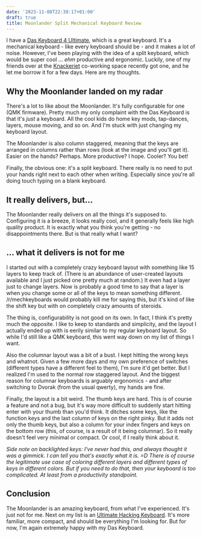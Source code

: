 ```yaml
---
date: '2023-11-08T22:38:17+01:00'
draft: true
title: Moonlander Split Mechanical Keyboard Review
---
```


I have a [Das Keyboard 4 Ultimate](https://www.daskeyboard.com/daskeyboard-4-ultimate/),
which is a great keyboard. It's a mechanical keyboard - like every keyboard
should be - and it makes a lot of noise. However, I've been playing with the
idea of a split keyboard, which would be super cool ... *ehm* productive and
ergonomic. Luckily, one of my friends over at the [Knackeriet](https://www.knackeriet.se/)
co-working space recently got one, and he let me borrow it for a few days. Here
are my thoughts.

## Why the Moonlander landed on my radar

There's a lot to like about the Moonlander. It's fully configurable for one
(QMK firmware). Pretty much my only complaint with the Das Keyboard is that it's
*just* a keyboard. All the cool kids do home key mods, tap-dances, layers, mouse
moving, and so on. And I'm stuck with just changing my keyboard layout.

The Moonlander is also column staggered, meaning that the keys are arranged in
columns rather than rows (look at the image and you'll get it). Easier on the
hands? Perhaps. More productive? I hope. Cooler? You bet!

Finally, the obvious one: it's a split keyboard. There really is no need to put
your hands right next to each other when writing. Especially since you're all
doing touch typing on a blank keyboard.

## It really delivers, but...

The Moonlander really delivers on all the things it's supposed to. Configuring
it is a breeze, it looks really cool, and it generally feels like high quality
product. It is exactly what you think you're getting - no disappointments there.
But is that really what I want?

## ... what it delivers is not for me

I started out with a completely crazy keyboard layout with something like 15
layers to keep track of. (There is an abundance of user-created layouts
available and I just picked one pretty much at random.) It even had a layer just
to change layers. Now is probably a good time to say that a layer is when you
change some or all of the keys to mean something different. /r/mechkeyboards
would probably kill me for saying this, but it's kind of like the shift key but
with on completely crazy amounts of steroids.

The thing is, configurability is not good on its own. In fact, I think it's
pretty much the opposite. I like to keep to standards and simplicity, and the
layout I actually ended up with is eerily similar to my regular keyboard layout.
So while I'd still like a QMK keyboard, this went way down on my list of things
I want.

Also the columnar layout was a bit of a bust. I kept hitting the wrong keys
and whatnot. Given a few more days and my own preference of switches (different
types have a different feel to them), I'm sure it'd get better. But I realized
I'm used to the normal row staggered layout. And the biggest reason for columnar
keyboards is arguably ergonomics - and after switching to Dvorak (from the usual
qwerty), my hands are fine.

Finally, the layout is a bit weird. The thumb keys are hard. This is of course a
feature and not a bug, but it's way more difficult to suddenly start hitting
enter with your thumb than you'd think. It ditches some keys, like the function
keys and the last column of keys on the right pinky. But it adds not only the
thumb keys, but also a column for your index fingers and keys on the bottom row
(this, of course, is a result of it being columnar). So it really doesn't feel
very minimal or compact. Or cool, if I really think about it.

*Side note on backlighted keys: I've never had this, and always thought it was
a gimmick. I can tell you that's exactly what it is. =D There is of course the
legitimate use case of coloring different layers and different types of keys in
different colors. But if you need to do that, then your keyboard is too
complicated. At least from a productivity standpoint.*

## Conclusion

The Moonlander is an amazing keyboard, from what I've experienced. It's just not
for me. Next on my list is an [Ultimate Hacking Keyboard](https://ultimatehackingkeyboard.com/).
It's more familiar, more compact, and should be everything I'm looking for. But
for now, I'm again extremely happy with my Das Keyboard.
